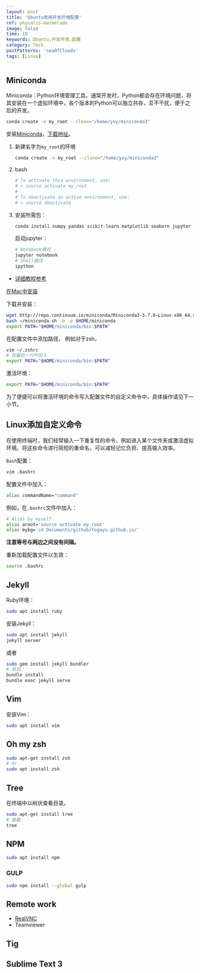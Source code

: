 ```yaml
---
layout: post
title: 'Ubuntu常用开发环境配置'
ref: physalis-marmelade
image: false
time: 10
keywords: Ubuntu,开发环境,配置
category: Tech
postPatterns: 'seaOfClouds'
tags: [Linux]
---
```


## Miniconda

Miniconda：Python环境管理工具。通常开发时，Python都会存在环境问题，将其安装在一个虚拟环境中，各个版本的Python可以独立共存，互不干扰，便于之后的开发。

```bash
conda create -n my_root --clone="/home/yxy/miniconda3"
```

安装[Miniconda](https://conda.io/docs/user-guide/install/download.html
)，[下载地址](https://repo.continuum.io/miniconda/)。

1. 新建名字为`my_root`的环境

    ```bash
    conda create -n my_root --clone="/home/yxy/miniconda3"
    ```

2. bash

    ```bash
    # To activate this environment, use:
    # > source activate my_root
    #
    # To deactivate an active environment, use:
    # > source deactivate
    ```

3. 安装所需包：

    ```bash
    conda install numpy pandas scikit-learn matplotlib seaborn jupyter
    ```
    启动jupyter：

    ```bash
    # Notebook模式
    jupyter notebook
    # Shell模式
    ipython
    ```

- [详细教程参考](https://conda.io/docs/user-guide/getting-started.html#managing-python)


[在Mac中安装](https://conda.io/docs/user-guide/install/macos.html)

下载并安装：

```bash
wget http://repo.continuum.io/miniconda/Miniconda3-3.7.0-Linux-x86_64.sh -O ~/miniconda.sh
bash ~/miniconda.sh -b -p $HOME/miniconda
export PATH="$HOME/miniconda/bin:$PATH"
```

在配置文件中添加路径，
例如对于zsh，

```bash
vim ~/.zshrc
# 在最后一行中加入
export PATH="$HOME/miniconda/bin:$PATH"
``` 

激活环境：
    
```bash
export PATH="$HOME/miniconda/bin:$PATH"
```

为了便捷可以将激活环境的命令写入配置文件的自定义命令中，具体操作请见下一小节。


## Linux添加自定义命令
在使用终端时，我们经常输入一下重复性的命令，例如进入某个文件夹或激活虚拟环境。将这些命令进行简短的重命名，可以减轻记忆负担、提高输入效率。

`Bash`配置：

```bash
vim .bashrc
```

配置文件中加入：

```bash
alias commandName="command"
```

例如，在`.bashrc`文件中加入：

```bash
# Alias by myself
alias aroot='source activate my_root'
alias mybg='cd Documents/github/Yogayu.github.io/'
```

**注意等号与两边之间没有间隔。**

重新加载配置文件以生效：

```bash
source .bashrc
```
## Jekyll

Ruby环境：

```bash
sudo apt install ruby
```

安装Jekyll：

```bash
sudo apt install jekyll
jekyll server
```

或者

```bash
sudo gem install jekyll bundler
# 启动：
bundle install
bundle exec jekyll serve
```

## Vim

安装Vim：

```bash
sudo apt install vim
```

## Oh my zsh

```bash
sudo apt-get install zsh
# Or
sudo apt install zsh
```


## Tree

在终端中以树状查看目录。

```bash
sudo apt-get install tree
# 查看
tree
```

## NPM

```bash
sudo apt install npm
```
### GULP

```bash
sudo npm install --global gulp
```

## Remote work

- [RealVNC](https://www.realvnc.com/en/connect/download/vnc/)
- Teamviewer

## Tig

## Sublime Text 3


